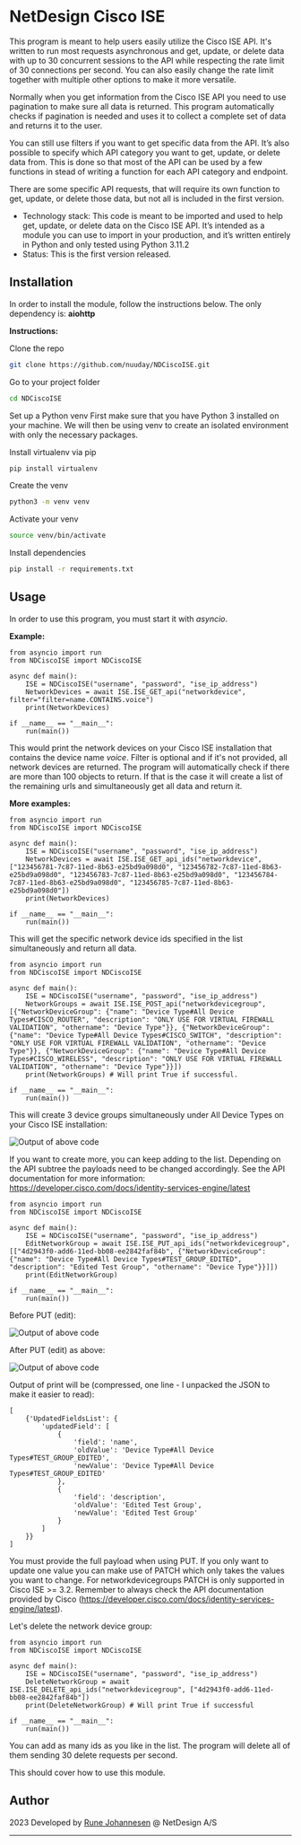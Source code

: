 # NetDesign Cisco ISE

This program is meant to help users easily utilize the Cisco ISE API. It's written to run most requests asynchronous and get, update, or delete data with up to 30 concurrent sessions to the API while respecting the rate limit of 30 connections per second. You can also easily change the rate limit together with multiple other options to make it more versatile.

Normally when you get information from the Cisco ISE API you need to use pagination to make sure all data is returned. This program automatically checks if pagination is needed and uses it to collect a complete set of data and returns it to the user.

You can still use filters if you want to get specific data from the API. It’s also possible to specify which API category you want to get, update, or delete data from. This is done so that most of the API can be used by a few functions in stead of writing a function for each API category and endpoint.

There are some specific API requests, that will require its own function to get, update, or delete those data, but not all is included in the first version.

* Technology stack: This code is meant to be imported and used to help get, update, or delete data on the Cisco ISE API. It’s intended as a module you can use to import in your production, and it’s written entirely in Python and only tested using Python 3.11.2
* Status: This is the first version released.

## Installation

In order to install the module, follow the instructions below. The only dependency is: **aiohttp**

**Instructions:**

Clone the repo
```bash
git clone https://github.com/nuuday/NDCiscoISE.git
```
Go to your project folder
```bash
cd NDCiscoISE
```

Set up a Python venv
First make sure that you have Python 3 installed on your machine. We will then be using venv to create an isolated environment with only the necessary packages.

Install virtualenv via pip
```bash
pip install virtualenv
```

Create the venv
```bash
python3 -m venv venv
```

Activate your venv
```bash
source venv/bin/activate
```

Install dependencies
```bash
pip install -r requirements.txt
```

## Usage

In order to use this program, you must start it with *asyncio*.

**Example:**
```
from asyncio import run
from NDCiscoISE import NDCiscoISE

async def main():
    ISE = NDCiscoISE("username", "password", "ise_ip_address")
    NetworkDevices = await ISE.ISE_GET_api("networkdevice", filter="filter=name.CONTAINS.voice")
    print(NetworkDevices)

if __name__ == "__main__":
    run(main())
```

This would print the network devices on your Cisco ISE installation that contains the device name *voice*. Filter is optional and if it's not provided, all network devices are returned. The program will automatically check if there are more than 100 objects to return. If that is the case it will create a list of the remaining urls and simultaneously get all data and return it.

**More examples:**

```
from asyncio import run
from NDCiscoISE import NDCiscoISE

async def main():
    ISE = NDCiscoISE("username", "password", "ise_ip_address")
    NetworkDevices = await ISE.ISE_GET_api_ids("networkdevice", ["123456781-7c87-11ed-8b63-e25bd9a098d0", "123456782-7c87-11ed-8b63-e25bd9a098d0", "123456783-7c87-11ed-8b63-e25bd9a098d0", "123456784-7c87-11ed-8b63-e25bd9a098d0", "123456785-7c87-11ed-8b63-e25bd9a098d0"])
    print(NetworkDevices)

if __name__ == "__main__":
    run(main())
```

This will get the specific network device ids specified in the list simultaneously and return all data.

```
from asyncio import run
from NDCiscoISE import NDCiscoISE

async def main():
    ISE = NDCiscoISE("username", "password", "ise_ip_address")
    NetworkGroups = await ISE.ISE_POST_api("networkdevicegroup", [{"NetworkDeviceGroup": {"name": "Device Type#All Device Types#CISCO_ROUTER", "description": "ONLY USE FOR VIRTUAL FIREWALL VALIDATION", "othername": "Device Type"}}, {"NetworkDeviceGroup": {"name": "Device Type#All Device Types#CISCO_SWITCH", "description": "ONLY USE FOR VIRTUAL FIREWALL VALIDATION", "othername": "Device Type"}}, {"NetworkDeviceGroup": {"name": "Device Type#All Device Types#CISCO_WIRELESS", "description": "ONLY USE FOR VIRTUAL FIREWALL VALIDATION", "othername": "Device Type"}}])
    print(NetworkGroups) # Will print True if successful.

if __name__ == "__main__":
    run(main())
```

This will create 3 device groups simultaneously under All Device Types on your Cisco ISE installation:

![Output of above code](https://mooo.dk/ghub1.png)

If you want to create more, you can keep adding to the list. Depending on the API subtree the payloads need to be changed accordingly. See the API documentation for more information: https://developer.cisco.com/docs/identity-services-engine/latest

```
from asyncio import run
from NDCiscoISE import NDCiscoISE

async def main():
    ISE = NDCiscoISE("username", "password", "ise_ip_address")
    EditNetworkGroup = await ISE.ISE_PUT_api_ids("networkdevicegroup", [["4d2943f0-add6-11ed-bb08-ee2842faf84b", {"NetworkDeviceGroup": {"name": "Device Type#All Device Types#TEST_GROUP_EDITED", "description": "Edited Test Group", "othername": "Device Type"}}]])
    print(EditNetworkGroup)

if __name__ == "__main__":
    run(main())
```

Before PUT (edit):

![Output of above code](https://mooo.dk/ghub2.png)

After PUT (edit) as above:

![Output of above code](https://mooo.dk/ghub3.png)

Output of print will be (compressed, one line - I unpacked the JSON to make it easier to read):

```
[
    {'UpdatedFieldsList': {
        'updatedField': [
            {
                'field': 'name',
                'oldValue': 'Device Type#All Device Types#TEST_GROUP_EDITED',
                'newValue': 'Device Type#All Device Types#TEST_GROUP_EDITED'
            },
            {
                'field': 'description',
                'oldValue': 'Edited Test Group',
                'newValue': 'Edited Test Group'
            }
        ]
    }}
]
```

You must provide the full payload when using PUT. If you only want to update one value you can make use of PATCH which only takes the values you want to change. For networkdevicegroups PATCH is only supported in Cisco ISE >= 3.2. Remember to always check the API documentation provided by Cisco (https://developer.cisco.com/docs/identity-services-engine/latest).

Let's delete the network device group:

```
from asyncio import run
from NDCiscoISE import NDCiscoISE

async def main():
    ISE = NDCiscoISE("username", "password", "ise_ip_address")
    DeleteNetworkGroup = await ISE.ISE_DELETE_api_ids("networkdevicegroup", ["4d2943f0-add6-11ed-bb08-ee2842faf84b"])
    print(DeleteNetworkGroup) # Will print True if successful

if __name__ == "__main__":
    run(main())
```

You can add as many ids as you like in the list. The program will delete all of them sending 30 delete requests per second.

This should cover how to use this module.

## Author

2023 Developed by [Rune Johannesen](https://github.com/cowm00) @ NetDesign A/S

----